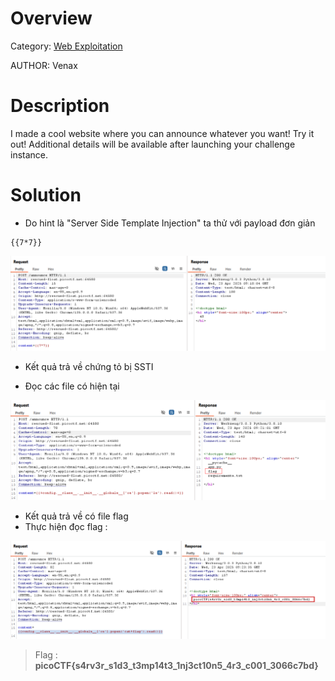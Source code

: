 # Overview 
Category: [Web Exploitation]()

AUTHOR: Venax

# Description
I made a cool website where you can announce whatever you want! Try it out!
Additional details will be available after launching your challenge instance.

# Solution
- Do hint là "Server Side Template Injection" ta thử với payload đơn giản 
```
{{7*7}}
```

![](./image/Screenshot161814.png)

- Kết quả trả về chứng tỏ bị SSTI 

- Đọc các file có hiện tại 

![](./image/2025-04-23_16-22.png)

- Kết quả trả về có file flag
- Thực hiện đọc flag : 

![](./image/2025-04-23_16-24.png)

>Flag : **picoCTF{s4rv3r_s1d3_t3mp14t3_1nj3ct10n5_4r3_c001_3066c7bd}**
